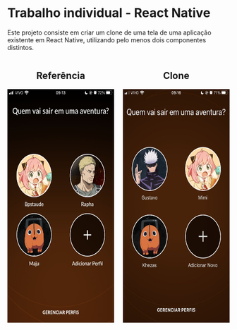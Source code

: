 # Trabalho individual - React Native

Este projeto consiste em criar um clone de uma tela de uma aplicação existente em React Native, utilizando pelo menos dois componentes distintos.

<div style="display: flex; gap: 20px; text-align: center">
    <div>
        <h2>Referência</h2>
        <img src="./assets/tela-clone.jpeg" alt="Tela clone" width="300" height="530">
    </div>
    <div>
        <h2>Clone</h2>
        <img src="./assets/resultado-clone.jpeg" alt="Resultado Clone" width="300" height="530">
    </div>
</div>
